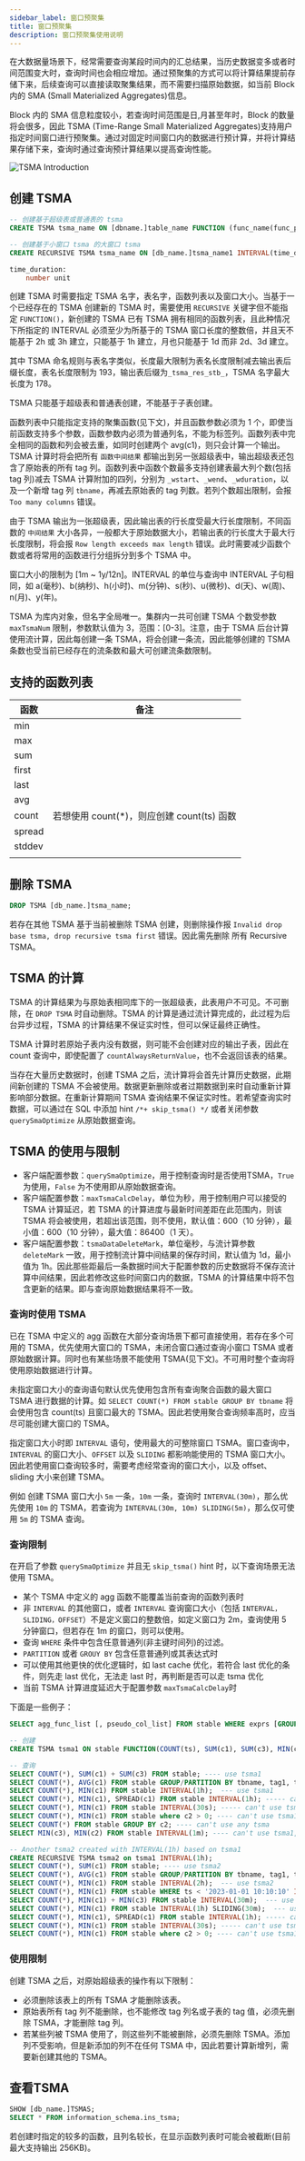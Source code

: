 ```yaml
---
sidebar_label: 窗口预聚集
title: 窗口预聚集
description: 窗口预聚集使用说明
---
```


在大数据量场景下，经常需要查询某段时间内的汇总结果，当历史数据变多或者时间范围变大时，查询时间也会相应增加。通过预聚集的方式可以将计算结果提前存储下来，后续查询可以直接读取聚集结果，而不需要扫描原始数据，如当前 Block 内的 SMA (Small Materialized Aggregates)信息。

Block 内的 SMA 信息粒度较小，若查询时间范围是日,月甚至年时，Block 的数量将会很多，因此 TSMA (Time-Range Small Materialized Aggregates)支持用户指定时间窗口进行预聚集。通过对固定时间窗口内的数据进行预计算，并将计算结果存储下来，查询时通过查询预计算结果以提高查询性能。

![TSMA Introduction](./pic/TSMA_intro.png)

## 创建 TSMA

```sql
-- 创建基于超级表或普通表的 tsma
CREATE TSMA tsma_name ON [dbname.]table_name FUNCTION (func_name(func_param) [, ...] ) INTERVAL(time_duration);

-- 创建基于小窗口 tsma 的大窗口 tsma
CREATE RECURSIVE TSMA tsma_name ON [db_name.]tsma_name1 INTERVAL(time_duration);

time_duration:
    number unit
```

创建 TSMA 时需要指定 TSMA 名字，表名字，函数列表以及窗口大小。当基于一个已经存在的 TSMA 创建新的 TSMA 时，需要使用 `RECURSIVE` 关键字但不能指定 `FUNCTION()`，新创建的 TSMA 已有 TSMA 拥有相同的函数列表，且此种情况下所指定的 INTERVAL 必须至少为所基于的 TSMA 窗口长度的整数倍，并且天不能基于 2h 或 3h 建立，只能基于 1h 建立，月也只能基于 1d 而非 2d、3d 建立。

其中 TSMA 命名规则与表名字类似，长度最大限制为表名长度限制减去输出表后缀长度，表名长度限制为 193，输出表后缀为`_tsma_res_stb_`，TSMA 名字最大长度为 178。

TSMA 只能基于超级表和普通表创建，不能基于子表创建。

函数列表中只能指定支持的聚集函数(见下文)，并且函数参数必须为 1 个，即使当前函数支持多个参数，函数参数内必须为普通列名，不能为标签列。函数列表中完全相同的函数和列会被去重，如同时创建两个 avg(c1)，则只会计算一个输出。TSMA 计算时将会把所有 `函数中间结果` 都输出到另一张超级表中，输出超级表还包含了原始表的所有 tag 列。函数列表中函数个数最多支持创建表最大列个数(包括 tag 列)减去 TSMA 计算附加的四列，分别为 `_wstart`、`_wend`、`_wduration`，以及一个新增 tag 列 `tbname`，再减去原始表的 tag 列数。若列个数超出限制，会报 `Too many columns` 错误。

由于 TSMA 输出为一张超级表，因此输出表的行长度受最大行长度限制，不同函数的 `中间结果` 大小各异，一般都大于原始数据大小，若输出表的行长度大于最大行长度限制，将会报 `Row length exceeds max length` 错误。此时需要减少函数个数或者将常用的函数进行分组拆分到多个 TSMA 中。

窗口大小的限制为 [1m ~ 1y/12n]。INTERVAL 的单位与查询中 INTERVAL 子句相同，如 a(毫秒)、b(纳秒)、h(小时)、m(分钟)、s(秒)、u(微秒)、d(天)、w(周)、n(月)、y(年)。

TSMA 为库内对象，但名字全局唯一。集群内一共可创建 TSMA 个数受参数 `maxTsmaNum` 限制，参数默认值为 3，范围：[0-3]。注意，由于 TSMA 后台计算使用流计算，因此每创建一条 TSMA，将会创建一条流，因此能够创建的 TSMA 条数也受当前已经存在的流条数和最大可创建流条数限制。

## 支持的函数列表
| 函数|  备注 |
|---|---|
|min||
|max||
|sum||
|first||
|last||
|avg||
|count| 若想使用 count(*)，则应创建 count(ts) 函数|
|spread||
|stddev||
|||

## 删除 TSMA
```sql
DROP TSMA [db_name.]tsma_name;
```
若存在其他 TSMA 基于当前被删除 TSMA 创建，则删除操作报 `Invalid drop base tsma, drop recursive tsma first` 错误。因此需先删除 所有 Recursive TSMA。

## TSMA 的计算
TSMA 的计算结果为与原始表相同库下的一张超级表，此表用户不可见。不可删除，在 `DROP TSMA` 时自动删除。TSMA 的计算是通过流计算完成的，此过程为后台异步过程，TSMA 的计算结果不保证实时性，但可以保证最终正确性。

TSMA 计算时若原始子表内没有数据，则可能不会创建对应的输出子表，因此在 count 查询中，即使配置了 `countAlwaysReturnValue`，也不会返回该表的结果。

当存在大量历史数据时，创建 TSMA 之后，流计算将会首先计算历史数据，此期间新创建的 TSMA 不会被使用。数据更新删除或者过期数据到来时自动重新计算影响部分数据。在重新计算期间 TSMA 查询结果不保证实时性。若希望查询实时数据，可以通过在 SQL 中添加 hint `/*+ skip_tsma() */` 或者关闭参数 `querySmaOptimize` 从原始数据查询。

## TSMA 的使用与限制

- 客户端配置参数：`querySmaOptimize`，用于控制查询时是否使用TSMA，`True`为使用，`False` 为不使用即从原始数据查询。
- 客户端配置参数：`maxTsmaCalcDelay`，单位为秒，用于控制用户可以接受的 TSMA 计算延迟，若 TSMA 的计算进度与最新时间差距在此范围内，则该 TSMA 将会被使用，若超出该范围，则不使用，默认值：600（10 分钟），最小值：600（10 分钟），最大值：86400（1 天）。
- 客户端配置参数：`tsmaDataDeleteMark`，单位毫秒，与流计算参数 `deleteMark` 一致，用于控制流计算中间结果的保存时间，默认值为 1d，最小值为 1h。因此那些距最后一条数据时间大于配置参数的历史数据将不保存流计算中间结果，因此若修改这些时间窗口内的数据，TSMA 的计算结果中将不包含更新的结果。即与查询原始数据结果将不一致。

### 查询时使用 TSMA

已在 TSMA 中定义的 agg 函数在大部分查询场景下都可直接使用，若存在多个可用的 TSMA，优先使用大窗口的 TSMA，未闭合窗口通过查询小窗口 TSMA 或者原始数据计算。同时也有某些场景不能使用 TSMA(见下文)。不可用时整个查询将使用原始数据进行计算。

未指定窗口大小的查询语句默认优先使用包含所有查询聚合函数的最大窗口 TSMA 进行数据的计算。如 `SELECT COUNT(*) FROM stable GROUP BY tbname` 将会使用包含 count(ts) 且窗口最大的 TSMA。因此若使用聚合查询频率高时，应当尽可能创建大窗口的 TSMA。

指定窗口大小时即 `INTERVAL` 语句，使用最大的可整除窗口 TSMA。窗口查询中，`INTERVAL` 的窗口大小、`OFFSET` 以及 `SLIDING` 都影响能使用的 TSMA 窗口大小。因此若使用窗口查询较多时，需要考虑经常查询的窗口大小，以及 offset、sliding 大小来创建 TSMA。

例如 创建 TSMA 窗口大小 `5m` 一条，`10m` 一条，查询时 `INTERVAL(30m)`，那么优先使用 `10m` 的 TSMA，若查询为 `INTERVAL(30m, 10m) SLIDING(5m)`，那么仅可使用 `5m` 的 TSMA 查询。


### 查询限制

在开启了参数 `querySmaOptimize` 并且无 `skip_tsma()` hint 时，以下查询场景无法使用 TSMA。

- 某个 TSMA 中定义的 agg 函数不能覆盖当前查询的函数列表时
- 非 `INTERVAL` 的其他窗口，或者 `INTERVAL` 查询窗口大小（包括 `INTERVAL，SLIDING，OFFSET`）不是定义窗口的整数倍，如定义窗口为 2m，查询使用 5 分钟窗口，但若存在 1m 的窗口，则可以使用。
- 查询 `WHERE` 条件中包含任意普通列(非主键时间列)的过滤。
- `PARTITION` 或者 `GROUY BY` 包含任意普通列或其表达式时
- 可以使用其他更快的优化逻辑时，如 last cache 优化，若符合 last 优化的条件，则先走 last 优化，无法走 last 时，再判断是否可以走 tsma 优化
- 当前 TSMA 计算进度延迟大于配置参数 `maxTsmaCalcDelay`时

下面是一些例子：

```sql
SELECT agg_func_list [, pseudo_col_list] FROM stable WHERE exprs [GROUP/PARTITION BY [tbname] [, tag_list]] [HAVING ...] [INTERVAL(time_duration, offset) SLIDING(duration)]...;

-- 创建
CREATE TSMA tsma1 ON stable FUNCTION(COUNT(ts), SUM(c1), SUM(c3), MIN(c1), MIN(c3), AVG(c1)) INTERVAL(1m);

-- 查询
SELECT COUNT(*), SUM(c1) + SUM(c3) FROM stable; ---- use tsma1
SELECT COUNT(*), AVG(c1) FROM stable GROUP/PARTITION BY tbname, tag1, tag2;  --- use tsma1
SELECT COUNT(*), MIN(c1) FROM stable INTERVAL(1h);  --- use tsma1
SELECT COUNT(*), MIN(c1), SPREAD(c1) FROM stable INTERVAL(1h); ----- can't use, spread func not defined, although SPREAD can be calculated by MIN and MAX which are defined.
SELECT COUNT(*), MIN(c1) FROM stable INTERVAL(30s); ----- can't use tsma1, time_duration not fit. Normally, query_time_duration should be multiple of create_duration.
SELECT COUNT(*), MIN(c1) FROM stable where c2 > 0; ---- can't use tsma1, can't do c2 filtering
SELECT COUNT(*) FROM stable GROUP BY c2; ---- can't use any tsma
SELECT MIN(c3), MIN(c2) FROM stable INTERVAL(1m); ---- can't use tsma1, c2 is not defined in tsma1.

-- Another tsma2 created with INTERVAL(1h) based on tsma1
CREATE RECURSIVE TSMA tsma2 on tsma1 INTERVAL(1h);
SELECT COUNT(*), SUM(c1) FROM stable; ---- use tsma2
SELECT COUNT(*), AVG(c1) FROM stable GROUP/PARTITION BY tbname, tag1, tag2;  --- use tsma2
SELECT COUNT(*), MIN(c1) FROM stable INTERVAL(2h);  --- use tsma2
SELECT COUNT(*), MIN(c1) FROM stable WHERE ts < '2023-01-01 10:10:10' INTERVAL(30m); --use tsma1
SELECT COUNT(*), MIN(c1) + MIN(c3) FROM stable INTERVAL(30m);  --- use tsma1
SELECT COUNT(*), MIN(c1) FROM stable INTERVAL(1h) SLIDING(30m);  --- use tsma1
SELECT COUNT(*), MIN(c1), SPREAD(c1) FROM stable INTERVAL(1h); ----- can't use tsma1 or tsma2, spread func not defined
SELECT COUNT(*), MIN(c1) FROM stable INTERVAL(30s); ----- can't use tsma1 or tsma2, time_duration not fit. Normally, query_time_duration should be multiple of create_duration.
SELECT COUNT(*), MIN(c1) FROM stable where c2 > 0; ---- can't use tsma1 or tsam2, can't do c2 filtering
```

### 使用限制

创建 TSMA 之后，对原始超级表的操作有以下限制：

- 必须删除该表上的所有 TSMA 才能删除该表。
- 原始表所有 tag 列不能删除，也不能修改 tag 列名或子表的 tag 值，必须先删除 TSMA，才能删除 tag 列。
- 若某些列被 TSMA 使用了，则这些列不能被删除，必须先删除 TSMA。添加列不受影响，但是新添加的列不在任何 TSMA 中，因此若要计算新增列，需要新创建其他的 TSMA。

## 查看TSMA
```sql
SHOW [db_name.]TSMAS;
SELECT * FROM information_schema.ins_tsma;
```
若创建时指定的较多的函数，且列名较长，在显示函数列表时可能会被截断(目前最大支持输出 256KB)。
